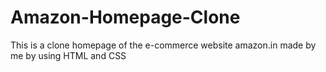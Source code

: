 # Amazon-Homepage-Clone
This is a clone homepage of the e-commerce website amazon.in made by me by using HTML and CSS
